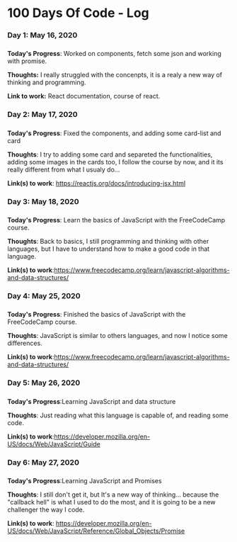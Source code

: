 # 100 Days Of Code - Log

### Day 1: May 16, 2020 
##### 

**Today's Progress**: Worked on components, fetch some json and working with promise.

**Thoughts:** I really struggled with the concenpts, it is a realy a new way of thinking and programming.

**Link to work:** React documentation, course of react.

### Day 2: May 17, 2020
##### 

**Today's Progress**: Fixed the components, and adding some card-list and card

**Thoughts**: I try to adding some card and separeted the functionalities, adding some images in the cards too, I follow the course by now, and it its really different from what I usualy do...

**Link(s) to work**: https://reactjs.org/docs/introducing-jsx.html


### Day 3: May 18, 2020
##### 

**Today's Progress**: Learn the basics of JavaScript with the FreeCodeCamp course.

**Thoughts**: Back to basics, I still programming and thinking with other languages, but I have to understand how to make a good code in that language.

**Link(s) to work**:https://www.freecodecamp.org/learn/javascript-algorithms-and-data-structures/


### Day 4: May 25, 2020
##### 

**Today's Progress**: Finished the basics of JavaScript with the FreeCodeCamp course.

**Thoughts**: JavaScript is similar to others languages, and now I notice some differences.

**Link(s) to work**:https://www.freecodecamp.org/learn/javascript-algorithms-and-data-structures/


### Day 5: May 26, 2020
##### 

**Today's Progress**:Learning JavaScript and data structure 

**Thoughts**: Just reading what this language is capable of, and reading some code.

**Link(s) to work**:https://developer.mozilla.org/en-US/docs/Web/JavaScript/Guide

### Day 6: May 27, 2020
##### 

**Today's Progress**:Learning JavaScript and Promises

**Thoughts**: I still don't get it, but It's a new way of thinking... because the "callback hell" is what I used to do the most, and it is going to be a new challenger the way I code.

**Link(s) to work**: https://developer.mozilla.org/en-US/docs/Web/JavaScript/Reference/Global_Objects/Promise

